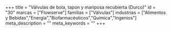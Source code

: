 +++
title = "Válvulas de bola, tapon y mariposa recubierta (Durco)"
id = "30"
marcas = ["Flowserve"]
familias = ["Válvulas"]
industrias = ["Alimentos y Bebidas","Energía","Biofarmacéuticos","Química","Ingenios"]
meta_description = ""
meta_keywords = ""
+++
